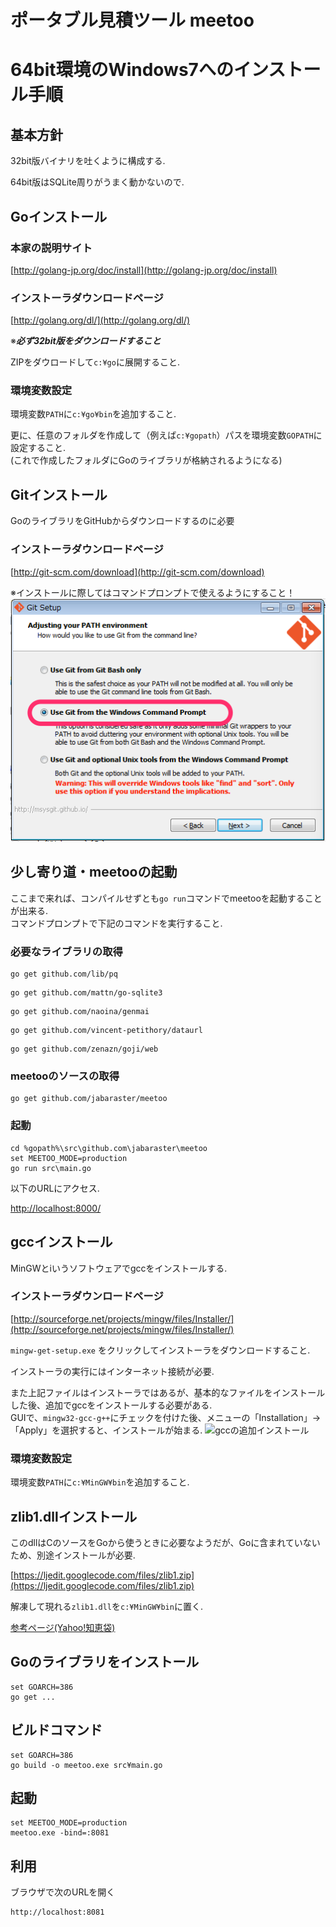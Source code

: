 # ポータブル見積ツール meetoo


# 64bit環境のWindows7へのインストール手順

## 基本方針
32bit版バイナリを吐くように構成する.

64bit版はSQLite周りがうまく動かないので.


## Goインストール
### 本家の説明サイト
[http://golang-jp.org/doc/install](http://golang-jp.org/doc/install)

### インストーラダウンロードページ
[http://golang.org/dl/](http://golang.org/dl/)

※___必ず32bit版をダウンロードすること___

ZIPをダウロードして```c:¥go```に展開すること.


### 環境変数設定
環境変数```PATH```に```c:¥go¥bin```を追加すること.

更に、任意のフォルダを作成して（例えば```c:¥gopath```）パスを環境変数```GOPATH```に設定すること.  
(これで作成したフォルダにGoのライブラリが格納されるようになる)

## Gitインストール
GoのライブラリをGitHubからダウンロードするのに必要

### インストーラダウンロードページ
[http://git-scm.com/download](http://git-scm.com/download)


※インストールに際してはコマンドプロンプトで使えるようにすること！  
![コマンドプロンプト対応でインストール](./docimage/git_install_prompt.png "コマンドプロンプト対応でインストール")


## 少し寄り道・meetooの起動
ここまで来れば、コンパイルせずとも```go run```コマンドでmeetooを起動することが出来る.  
コマンドプロンプトで下記のコマンドを実行すること.

### 必要なライブラリの取得

```
go get github.com/lib/pq
```

```
go get github.com/mattn/go-sqlite3
```

```
go get github.com/naoina/genmai
```

```
go get github.com/vincent-petithory/dataurl
```

```
go get github.com/zenazn/goji/web
```


### meetooのソースの取得

```
go get github.com/jabaraster/meetoo
```

### 起動
```
cd %gopath%\src\github.com\jabaraster\meetoo
set MEETOO_MODE=production
go run src\main.go
```

以下のURLにアクセス.

[http://localhost:8000/](http://localhost:8000/)


## gccインストール
MinGWとiいうソフトウェアでgccをインストールする.

### インストーラダウンロードページ

[http://sourceforge.net/projects/mingw/files/Installer/](http://sourceforge.net/projects/mingw/files/Installer/)

```mingw-get-setup.exe``` をクリックしてインストーラをダウンロードすること.

インストーラの実行にはインターネット接続が必要.

また上記ファイルはインストーラではあるが、基本的なファイルをインストールした後、追加でgccをインストールする必要がある.  
GUIで、```mingw32-gcc-g++```にチェックを付けた後、メニューの「Installation」→「Apply」を選択すると、インストールが始まる.
![gccの追加インストール](./docimage/mingw_setup.png "gccの追加インストール")

### 環境変数設定

環境変数```PATH```に```c:¥MinGW¥bin```を追加すること.

## zlib1.dllインストール
このdllはCのソースをGoから使うときに必要なようだが、Goに含まれていないため、別途インストールが必要.

[https://ljedit.googlecode.com/files/zlib1.zip](https://ljedit.googlecode.com/files/zlib1.zip)

解凍して現れる```zlib1.dll```を```c:¥MinGW¥bin```に置く.

[参考ページ(Yahoo!知恵袋)](http://detail.chiebukuro.yahoo.co.jp/qa/question_detail/q10140858135)

## Goのライブラリをインストール
```
set GOARCH=386
go get ...
```

## ビルドコマンド
```
set GOARCH=386
go build -o meetoo.exe src¥main.go
```

## 起動
```
set MEETOO_MODE=production
meetoo.exe -bind=:8081
```

## 利用

ブラウザで次のURLを開く  

```
http://localhost:8081
```
